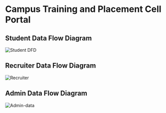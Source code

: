 # Campus Training and Placement Cell Portal

## Student Data Flow Diagram
![Student DFD](https://github.com/Nautyy/Placement-Portal/assets/97411353/6609b96b-785d-47a9-b054-7f091b0bb7ce)

## Recruiter Data Flow Diagram
![Recruiter](https://github.com/Nautyy/Placement-Portal/assets/97411353/13d2ec67-fb52-4c13-8afb-b5fb9348bca2)

## Admin Data Flow Diagram
![Admin-data](https://github.com/Nautyy/Placement-Portal/assets/97411353/aa1ca6b7-afc3-4dca-aec1-2148ebff0855)

